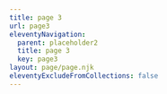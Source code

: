```yaml
---
title: page 3
url: page3
eleventyNavigation:
  parent: placeholder2
  title: page 3
  key: page3
layout: page/page.njk
eleventyExcludeFromCollections: false
---
```

